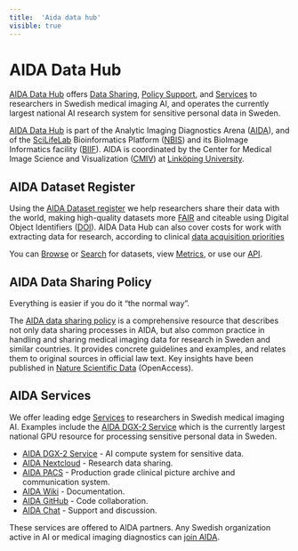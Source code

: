 ```yaml
---
title:  'Aida data hub'
visible: true
---
```

    

# AIDA Data Hub

[AIDA Data Hub](<https://datahub.aida.scilifelab.se/>) offers [Data Sharing](<https://datahub.aida.scilifelab.se/datasets>), [Policy Support](<https://datahub.aida.scilifelab.se/sharing>), and [Services](<https://datahub.aida.scilifelab.se/services>) to researchers in Swedish medical imaging AI, and operates the currently largest national AI research system for sensitive personal data in Sweden.

[AIDA Data Hub](<https://datahub.aida.scilifelab.se/>) is part of the Analytic Imaging Diagnostics Arena ([AIDA](<https://datahub.aida.scilifelab.se/about/aida>)), and of the [SciLifeLab](<https://scilifelab.se>) Bioinformatics Platform ([NBIS](</>)) and its BioImage Informatics facility ([BIIF](<https://www.scilifelab.se/facilities/bioimage-informatics/>)). AIDA is coordinated by the Center for Medical Image Science and Visualization ([CMIV](<https://liu.se/cmiv>)) at [Linköping University](<https://liu.se>).

## AIDA Dataset Register

Using the [AIDA Dataset register](<https://datahub.aida.scilifelab.se/datasets>) we help researchers share their data with the world, making high-quality datasets more [FAIR](<https://datahub.aida.scilifelab.se/metrics#fair>) and citeable using Digital Object Identifiers ([DOI](<https://datahub.aida.scilifelab.se/about#what-are-dois-and-dataset-registers>)). AIDA Data Hub can also cover costs for work with extracting data for research, according to clinical [data acquisition priorities](<https://datahub.aida.scilifelab.se/prio>)

You can [Browse](<https://datahub.aida.scilifelab.se/datasets>) or [Search](<https://datahub.aida.scilifelab.se/search>) for datasets, view [Metrics](<https://datahub.aida.scilifelab.se/metrics>), or use our [API](<https://datahub.aida.scilifelab.se/api>).

## AIDA Data Sharing Policy

Everything is easier if you do it “the normal way”.

The [AIDA data sharing policy](<https://datahub.aida.scilifelab.se/sharing>) is a comprehensive resource that describes not only data sharing processes in AIDA, but also common practice in handling and sharing medical imaging data for research in Sweden and similar countries. It provides concrete guidelines and examples, and relates them to original sources in official law text. Key insights have been published in [Nature Scientific Data](<https://www.nature.com/articles/s41597-020-00674-0>) (OpenAccess).

## AIDA Services

We offer leading edge [Services](<https://datahub.aida.scilifelab.se/services>) to researchers in Swedish medical imaging AI. Examples include the [AIDA DGX-2 Service](<https://datahub.aida.scilifelab.se/services#dgx-2>) which is the currently largest national GPU resource for processing sensitive personal data in Sweden.

  * [AIDA DGX-2 Service](<https://datahub.aida.scilifelab.se/services#dgx-2>) \- AI compute system for sensitive data.
  * [AIDA Nextcloud](<https://datahub.aida.scilifelab.se/services#nextcloud>) \- Research data sharing.
  * [AIDA PACS](<https://datahub.aida.scilifelab.se/services#pacs>) \- Production grade clinical picture archive and communication system.
  * [AIDA Wiki](<https://datahub.aida.scilifelab.se/services#wiki>) \- Documentation.
  * [AIDA GitHub](<https://datahub.aida.scilifelab.se/services#github>) \- Code collaboration.
  * [AIDA Chat](<https://datahub.aida.scilifelab.se/services#chat>) \- Support and discussion.



These services are offered to AIDA partners. Any Swedish organization active in AI or medical imaging diagnostics can [join AIDA](<https://datahub.aida.scilifelab.se/about/aida#join>).
